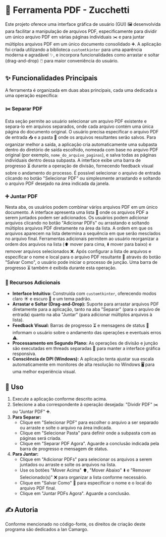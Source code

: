 # 📄 Ferramenta PDF - Zucchetti

Este projeto oferece uma interface gráfica de usuário (GUI) 🖼️ desenvolvida para facilitar a manipulação de arquivos PDF, especificamente para dividir um único arquivo PDF em várias páginas individuais ✂️ e para juntar múltiplos arquivos PDF em um único documento consolidado ➕. A aplicação foi criada utilizando a biblioteca `customtkinter` para uma aparência moderna e agradável ✨, e incorpora funcionalidades como arrastar e soltar (drag-and-drop) 🖱️ para maior conveniência do usuário.

## ✨ Funcionalidades Principais

A ferramenta é organizada em duas abas principais, cada uma dedicada a uma operação específica:

### ✂️ Separar PDF

Esta seção permite ao usuário selecionar um arquivo PDF existente e separa-lo em arquivos separados, onde cada arquivo contém uma única página do documento original. O usuário precisa especificar o arquivo PDF de entrada 📥 e a pasta 📁 onde os arquivos resultantes serão salvos. Para organizar melhor a saída, a aplicação cria automaticamente uma subpasta dentro do diretório de saída escolhido, nomeada com base no arquivo PDF original (por exemplo, `nome_do_arquivo_paginas`), e salva todas as páginas individuais dentro dessa subpasta. A interface exibe uma barra de progresso ⏳ durante a operação de divisão, fornecendo feedback visual sobre o andamento do processo. É possível selecionar o arquivo de entrada clicando no botão "Selecionar PDF" ou simplesmente arrastando e soltando o arquivo PDF desejado na área indicada da janela.

### ➕ Juntar PDF

Nesta aba, os usuários podem combinar vários arquivos PDF em um único documento. A interface apresenta uma lista 📑 onde os arquivos PDF a serem juntados podem ser adicionados. Os usuários podem adicionar arquivos clicando no botão "Adicionar PDFs" ou arrastando e soltando múltiplos arquivos PDF diretamente na área da lista. A ordem em que os arquivos aparecem na lista determina a sequência em que serão mesclados no arquivo final. Ferramentas adicionais permitem ao usuário reorganizar a ordem dos arquivos na lista (⬆️ mover para cima, ⬇️ mover para baixo) e remover arquivos selecionados ❌. Após configurar a lista de arquivos e especificar o nome e local para o arquivo PDF resultante 💾 através do botão "Salvar Como", o usuário pode iniciar o processo de junção. Uma barra de progresso ⏳ também é exibida durante esta operação.

### 🌟 Recursos Adicionais

*   **Interface Intuitiva:** Construída com `customtkinter`, oferecendo modos claro ☀️ e escuro 🌙 e um tema padrão.
*   **Arrastar e Soltar (Drag-and-Drop):** Suporte para arrastar arquivos PDF diretamente para a aplicação, tanto na aba "Separar" (para o arquivo de entrada) quanto na aba "Juntar" (para adicionar múltiplos arquivos à lista).
*   **Feedback Visual:** Barras de progresso ⏳ e mensagens de status 💬 informam o usuário sobre o andamento das operações e eventuais erros ⚠️.
*   **Processamento em Segundo Plano:** As operações de divisão e junção são executadas em threads separadas 🧵 para manter a interface gráfica responsiva.
*   **Consciência de DPI (Windows):** A aplicação tenta ajustar sua escala automaticamente em monitores de alta resolução no Windows 🖥️ para uma melhor experiência visual.

## 🚀 Uso

1.  Execute a aplicação conforme descrito acima.
2.  Selecione a aba correspondente à operação desejada: "Dividir PDF" ✂️ ou "Juntar PDF" ➕.
3.  **Para Separar:**
    *   Clique em "Selecionar PDF" para escolher o arquivo a ser separado ou arraste e solte o arquivo na área indicada.
    *   Clique em "Selecionar Pasta" para definir onde a subpasta com as páginas será criada.
    *   Clique em "Separar PDF Agora". Aguarde a conclusão indicada pela barra de progresso e mensagem de status.
4.  **Para Juntar:**
    *   Clique em "Adicionar PDFs" para selecionar os arquivos a serem juntados ou arraste e solte os arquivos na lista.
    *   Use os botões "Mover Acima" ⬆️, "Mover Abaixo" ⬇️ e "Remover Selecionado(s)" ❌ para organizar a lista conforme necessário.
    *   Clique em "Salvar Como" 💾 para especificar o nome e o local do arquivo PDF final.
    *   Clique em "Juntar PDFs Agora". Aguarde a conclusão.

## ✍️ Autoria

Conforme mencionado no código-fonte, os direitos de criação deste programa são dedicados a Ian Camargo.

